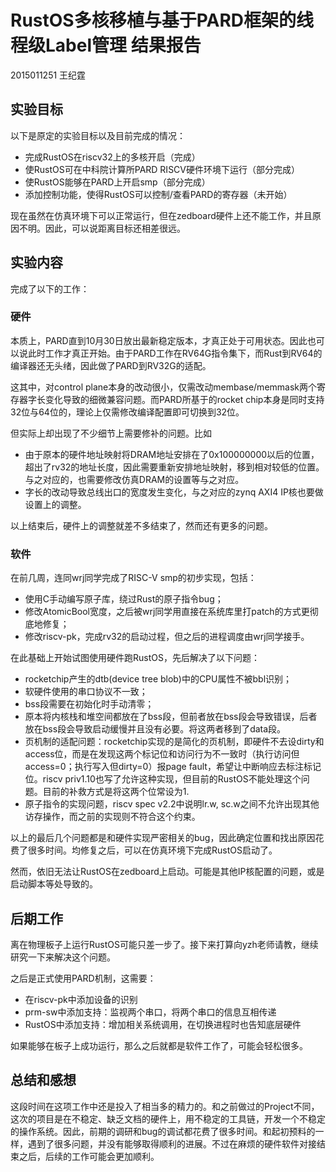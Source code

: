 # RustOS多核移植与基于PARD框架的线程级Label管理 结果报告

2015011251 王纪霆

## 实验目标

以下是原定的实验目标以及目前完成的情况：

- 完成RustOS在riscv32上的多核开启（完成）
- 使RustOS可在中科院计算所PARD RISCV硬件环境下运行（部分完成）
- 使RustOS能够在PARD上开启smp（部分完成）
- 添加控制功能，使得RustOS可以控制/查看PARD的寄存器（未开始）

现在虽然在仿真环境下可以正常运行，但在zedboard硬件上还不能工作，并且原因不明。因此，可以说距离目标还相差很远。

## 实验内容

完成了以下的工作：

### 硬件

本质上，PARD直到10月30日放出最新稳定版本，才真正处于可用状态。因此也可以说此时工作才真正开始。由于PARD工作在RV64G指令集下，而Rust到RV64的编译器还无头绪，因此做了PARD到RV32G的适配。

这其中，对control plane本身的改动很小，仅需改动membase/memmask两个寄存器字长变化导致的细微兼容问题。而PARD所基于的rocket chip本身是同时支持32位与64位的，理论上仅需修改编译配置即可切换到32位。

但实际上却出现了不少细节上需要修补的问题。比如

+ 由于原本的硬件地址映射将DRAM地址安排在了0x100000000以后的位置，超出了rv32的地址长度，因此需要重新安排地址映射，移到相对较低的位置。与之对应的，也需要修改仿真DRAM的设置等与之对应。
+ 字长的改动导致总线出口的宽度发生变化，与之对应的zynq AXI4 IP核也要做设置上的调整。

以上结束后，硬件上的调整就差不多结束了，然而还有更多的问题。

### 软件

在前几周，连同wrj同学完成了RISC-V smp的初步实现，包括：

+ 使用C手动编写原子库，绕过Rust的原子指令bug；
+ 修改AtomicBool宽度，之后被wrj同学用直接在系统库里打patch的方式更彻底地修复；
+ 修改riscv-pk，完成rv32的启动过程，但之后的进程调度由wrj同学接手。

在此基础上开始试图使用硬件跑RustOS，先后解决了以下问题：

+ rocketchip产生的dtb(device tree blob)中的CPU属性不被bbl识别；
+ 软硬件使用的串口协议不一致；
+ bss段需要在初始化时手动清零；
+ 原本将内核栈和堆空间都放在了bss段，但前者放在bss段会导致错误，后者放在bss段会导致启动缓慢并且没有必要。将这两者移到了data段。
+ 页机制的适配问题：rocketchip实现的是简化的页机制，即硬件不去设dirty和access位，而是在发现这两个标记位和访问行为不一致时（执行访问但access=0；执行写入但dirty=0）报page fault，希望让中断响应去标注标记位。riscv priv1.10也写了允许这种实现，但目前的RustOS不能处理这个问题。目前的补救方式是将这两个位常设为1.
+ 原子指令的实现问题，riscv spec v2.2中说明lr.w, sc.w之间不允许出现其他访存操作，而之前的实现则不符合这个约束。

以上的最后几个问题都是和硬件实现严密相关的bug，因此确定位置和找出原因花费了很多时间。均修复之后，可以在仿真环境下完成RustOS启动了。

然而，依旧无法让RustOS在zedboard上启动。可能是其他IP核配置的问题，或是启动脚本等处导致的。

## 后期工作

离在物理板子上运行RustOS可能只差一步了。接下来打算向yzh老师请教，继续研究一下来解决这个问题。

之后是正式使用PARD机制，这需要：

+ 在riscv-pk中添加设备的识别
+ prm-sw中添加支持：监视两个串口，将两个串口的信息互相传递
+ RustOS中添加支持：增加相关系统调用，在切换进程时也告知底层硬件

如果能够在板子上成功运行，那么之后就都是软件工作了，可能会轻松很多。

## 总结和感想

这段时间在这项工作中还是投入了相当多的精力的。和之前做过的Project不同，这次的项目是在不稳定、缺乏文档的硬件上，用不稳定的工具链，开发一个不稳定的操作系统。因此，前期的调研和bug的调试都花费了很多时间。和起初预料的一样，遇到了很多问题，并没有能够取得顺利的进展。不过在麻烦的硬件软件对接结束之后，后续的工作可能会更加顺利。